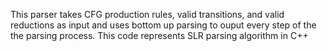 This parser takes CFG production rules, valid transitions, and valid reductions as input and uses bottom up parsing to ouput every step of the the parsing process. This code represents SLR parsing algorithm in C++
